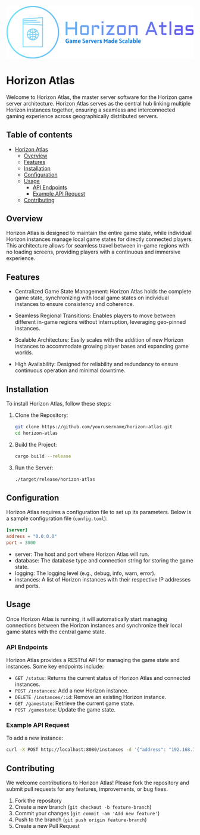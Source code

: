 ![logo-no-background](branding/logo-no-background.png)

# Horizon Atlas

Welcome to Horizon Atlas, the master server software for the Horizon game server architecture. Horizon Atlas serves as the central hub linking multiple Horizon instances together, ensuring a seamless and interconnected gaming experience across geographically distributed servers.

## Table of contents

- [Horizon Atlas](#horizon-atlas)
  * [Overview](#overview)
  * [Features](#features)
  * [Installation](#installation)
  * [Configuration](#configuration)
  * [Usage](#usage)
    + [API Endpoints](#api-endpoints)
    + [Example API Request](#example-api-request)
  * [Contributing](#contributing)

## Overview
Horizon Atlas is designed to maintain the entire game state, while individual Horizon instances manage local game states for directly connected players. This architecture allows for seamless travel between in-game regions with no loading screens, providing players with a continuous and immersive experience.

## Features
  - Centralized Game State Management: Horizon Atlas holds the complete game state, synchronizing with local game states on individual instances to ensure consistency and coherence.

  - Seamless Regional Transitions: Enables players to move between different in-game regions without interruption, leveraging geo-pinned instances.

  - Scalable Architecture: Easily scales with the addition of new Horizon instances to accommodate growing player bases and expanding game worlds.

  - High Availability: Designed for reliability and redundancy to ensure continuous operation and minimal downtime.

## Installation

To install Horizon Atlas, follow these steps:

1.  Clone the Repository:

    ```bash
    git clone https://github.com/yourusername/horizon-atlas.git
    cd horizon-atlas
    ```

2.  Build the Project:

    ```bash
    cargo build --release
    ```

3.  Run the Server:

    ```bash
    ./target/release/horizon-atlas
    ```

## Configuration

Horizon Atlas requires a configuration file to set up its parameters. Below is a sample configuration file (`config.toml`):


```toml
[server]
address = "0.0.0.0"
port = 3000
```

-   server: The host and port where Horizon Atlas will run.
-   database: The database type and connection string for storing the game state.
-   logging: The logging level (e.g., debug, info, warn, error).
-   instances: A list of Horizon instances with their respective IP addresses and ports.

Usage
-----

Once Horizon Atlas is running, it will automatically start managing connections between the Horizon instances and synchronize their local game states with the central game state.

### API Endpoints

Horizon Atlas provides a RESTful API for managing the game state and instances. Some key endpoints include:

-   `GET /status`: Returns the current status of Horizon Atlas and connected instances.
-   `POST /instances`: Add a new Horizon instance.
-   `DELETE /instances/:id`: Remove an existing Horizon instance.
-   `GET /gamestate`: Retrieve the current game state.
-   `POST /gamestate`: Update the game state.

### Example API Request

To add a new instance:

```bash
curl -X POST http://localhost:8080/instances -d '{"address": "192.168.1.4:9000"}'
```

## Contributing

We welcome contributions to Horizon Atlas! Please fork the repository and submit pull requests for any features, improvements, or bug fixes.

1.  Fork the repository
2.  Create a new branch (`git checkout -b feature-branch`)
3.  Commit your changes (`git commit -am 'Add new feature'`)
4.  Push to the branch (`git push origin feature-branch`)
5.  Create a new Pull Request
